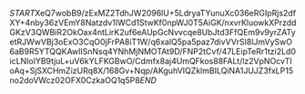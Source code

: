 $START$XeQ7wobB9/zExMZ2TdhJW2096lU+5LdryaTYunuXc036eRGIpRjs2dfXY+4nby36zVEmY8Natzdv1IWCd1StwKf0npWJ0T5AiGK/nxvrKluowkXPrzddGKzV3QWBiR2OkOax4ntLirK2uf6eAUpGcNvvcqe8UbJtd3FfQEm9v9yrZATyetRJWwVBj3oExO3CqO0jFrPA8iT1W/q6xalQ5pa5paz7divVVrSl8lJmVySwO6aB9R5YTQQKAwIlSnNsq4YNhMjNMOTAt9D/FNP2tCvf/47LEipTeRr1tzi2Ld0icLNIolYB9tjuL+uV6kYLFKGBwO/Cdmfx8aj4UmQFkos88FALt/lz2VpNOcvTIoAq+SjSXCHmZizURq8X/168Gv+Nqp/AKguhVIQZklmBILQiNA1JUJZ3fxLP15no2doVWcz02OFX0CzkaOQ1q5P8$END$